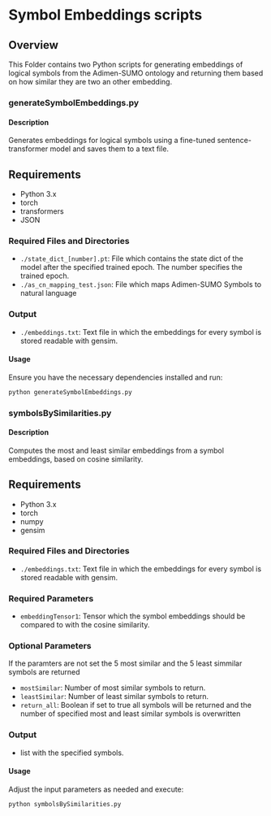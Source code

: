 
# Symbol Embeddings scripts 

## Overview
This Folder contains two Python scripts for generating embeddings of logical symbols from the Adimen-SUMO ontology and returning them based on how similar they are two an other embedding.

### generateSymbolEmbeddings.py

#### Description
Generates embeddings for logical symbols using a fine-tuned sentence-transformer model and saves them to a text file.

## Requirements
- Python 3.x
- torch
- transformers
- JSON

### Required Files and Directories
- `./state_dict_[number].pt`: File which contains the state dict of the model after the specified trained epoch. The number specifies the trained epoch.
- `./as_cn_mapping_test.json`: File which maps Adimen-SUMO Symbols to natural language

### Output
- `./embeddings.txt`: Text file in which the embeddings for every symbol is stored readable with gensim.

#### Usage
Ensure you have the necessary dependencies installed and run:
```bash
python generateSymbolEmbeddings.py
```

### symbolsBySimilarities.py

#### Description
Computes the most and least similar embeddings from a symbol embeddings, based on cosine similarity.

## Requirements
- Python 3.x
- torch
- numpy
- gensim

### Required Files and Directories
- `./embeddings.txt`: Text file in which the embeddings for every symbol is stored readable with gensim.

### Required Parameters 
- `embeddingTensor1`: Tensor which the symbol embeddings should be compared to with the cosine similarity.

### Optional Parameters 
If the paramters are not set the 5 most similar and the 5 least simmilar symbols are returned
- `mostSimilar`: Number of most similar symbols to return.
- `leastSimilar`: Number of least similar symbols to return.
- `return_all`: Boolean if set to true all symbols will be returned and the number of specified most and least similar symbols is overwritten

### Output
- list with the specified symbols.

#### Usage
Adjust the input parameters as needed and execute:
```bash
python symbolsBySimilarities.py
```

